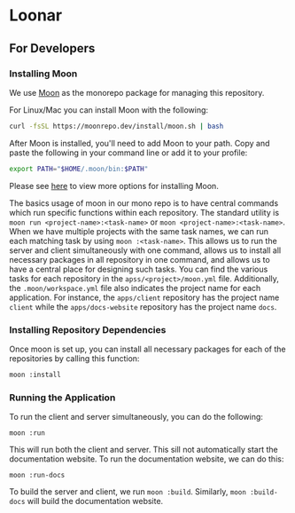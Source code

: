 # Loonar

## For Developers

### Installing Moon

We use [Moon](https://moonrepo.dev/) as the monorepo package for managing this repository.

For Linux/Mac you can install Moon with the following:

```bash
curl -fsSL https://moonrepo.dev/install/moon.sh | bash
```
After Moon is installed, you'll need to add Moon to your path. Copy and paste the following in your command line or add it to your profile:

```bash
export PATH="$HOME/.moon/bin:$PATH"
```

Please see [here](https://moonrepo.dev/docs/install) to view more options for installing Moon.

The basics usage of moon in our mono repo is to have central commands which run specific functions within each repository. The standard utility is `moon run <project-name>:<task-name>` or `moon <project-name>:<task-name>`. When we have multiple projects with the same task names, we can run each matching task by using `moon :<task-name>`. This allows us to run the server and client simultaneously with one command, allows us to install all necessary packages in all repository in one command, and allows us to have a central place for designing such tasks. You can find the various tasks for each repository in the `apss/<project>/moon.yml` file. Additionally, the `.moon/workspace.yml` file also indicates the project name for each application. For instance, the `apps/client` repository has the project name `client` while the `apps/docs-website` repository has the project name `docs`.

### Installing Repository Dependencies

Once moon is set up, you can install all necessary packages for each of the repositories by calling this function:

```bash
moon :install
```

### Running the Application

To run the client and server simultaneously, you can do the following:

```
moon :run
```

This will run both the client and server. This sill not automatically start the documentation website. To run the documentation website, we can do this:

```
moon :run-docs
```

To build the server and client, we run `moon :build`. Similarly, `moon :build-docs` will build the documentation website.
